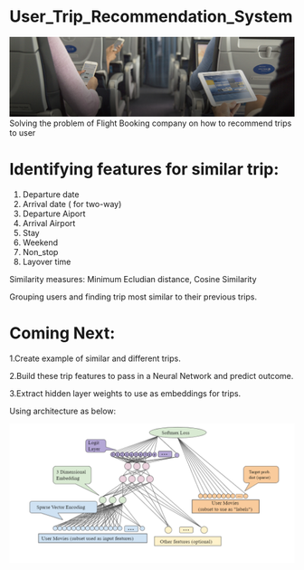 # User_Trip_Recommendation_System

![What is this](trip_recomm.jpg)
Solving the problem of Flight Booking company on how to recommend trips to user 

# Identifying features for similar trip:

1. Departure date
2. Arrival date ( for two-way)
3. Departure Aiport
4. Arrival Airport
5. Stay
6. Weekend 
7. Non_stop
8. Layover time

 Similarity measures: Minimum Ecludian distance, Cosine Similarity

 Grouping users and finding trip most similar to their previous trips.

# Coming Next:

1.Create example of similar and different trips. 

2.Build these trip features to pass in a Neural Network and predict outcome.

3.Extract hidden layer weights to use as embeddings for trips. 

Using architecture as below:

![What is this](Capture.PNG)
